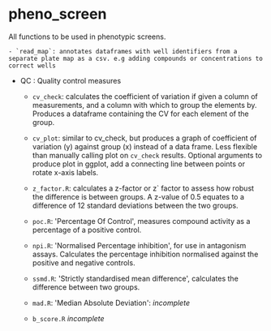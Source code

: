 # pheno_screen

All functions to be used in phenotypic screens.

	- `read_map`: annotates dataframes with well identifiers from a separate plate map as a csv. e.g adding compounds or concentrations to correct wells

* QC : Quality control measures

	- `cv_check`: calculates the coefficient of variation if given a column of measurements, and a column with which to group the elements by. Produces a dataframe containing the CV for each element of the group. 

	- `cv_plot`: similar to cv_check, but produces a graph of coefficient of variation (y) against group (x) instead of a data frame. Less flexible than manually calling plot on `cv_check` results. Optional arguments to produce plot in ggplot, add a connecting line between points or rotate x-axis labels.

	- `z_factor.R`: calculates a z-factor or z` factor to assess how robust the difference is between groups. A z-value of 0.5 equates to a difference of 12 standard deviations between the two groups.

	- `poc.R`: 'Percentage Of Control', measures compound activity as a percentage of a positive control.

	- `npi.R`: 'Normalised Percentage inhibition', for use in antagonism assays. Calculates the percentage inhibition normalised against the positive and negative controls.

	- `ssmd.R`: 'Strictly standardised mean difference', calculates the difference between two groups.

	- `mad.R`: 'Median Absolute Deviation': *incomplete*

	- `b_score.R` *incomplete*

